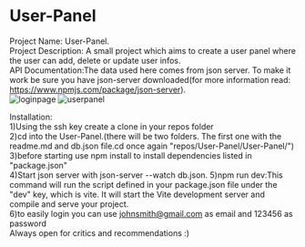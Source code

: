 # User-Panel

Project Name: User-Panel.<br>
Project Description: A small project which aims to create a user panel where the user can add, delete or update user infos. <br>
API Documentation:The data used here comes from json server. To make it work be sure you have json-server downloaded(for more information read: https://www.npmjs.com/package/json-server).<br>
![loginpage](https://github.com/SadetTurhan/User-Panel/assets/57369165/abaca5d0-3547-453e-9353-107cd741be41)
![userpanel](https://github.com/SadetTurhan/User-Panel/assets/57369165/84a4d8b5-8c84-4c16-a77a-580f60c55868)

Installation: <br>
1)Using the ssh key create a clone in your repos folder<br>
2)cd into the User-Panel.(there will be two folders. The first one with the readme.md and db.json file.cd once again "repos/User-Panel/User-Panel/")<br>
3)before starting use npm install to install dependencies listed in "package.json"<br>
4)Start json server with json-server --watch db.json.
5)npm run dev:This command will run the script defined in your package.json file under the "dev" key, which is vite. It will start the Vite development server and compile and serve your project.<br>
6)to easily login you can use johnsmith@gmail.com as email and 123456 as password <br>
Always open for critics and recommendations :)
